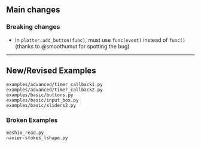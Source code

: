## Main changes



### Breaking changes
- in `plotter.add_button(func)`, must use `func(event)` instead of `func()`
(thanks to @smoothumut for spotting the bug)


-------------------------
## New/Revised Examples
```
examples/advanced/timer_callback1.py
examples/advanced/timer_callback2.py
examples/basic/buttons.py
examples/basic/input_box.py
examples/basic/sliders2.py
```

### Broken Examples
```
meshio_read.py
navier-stokes_lshape.py

```



